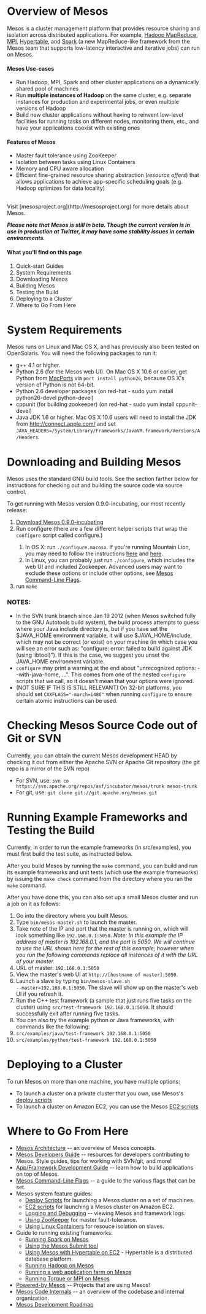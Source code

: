 # Overview of Mesos

Mesos is a cluster management platform that provides resource sharing and isolation across distributed applications. For example, [Hadoop MapReduce](http://hadoop.apache.org), [MPI](http://www.mcs.anl.gov/research/projects/mpich2/), [Hypertable](http://hypertable.org), and [Spark](http://github.com/mesos/spark/wiki) (a new MapReduce-like framework from the Mesos team that supports low-latency interactive and iterative jobs) can run on Mesos.

#### Mesos Use-cases
* Run Hadoop, MPI, Spark and other cluster applications on a dynamically shared pool of machines
* Run **multiple instances of Hadoop** on the same cluster, e.g. separate instances for production and experimental jobs, or even multiple versions of Hadoop
* Build new cluster applications without having to reinvent low-level facilities for running tasks on different nodes, monitoring them, etc., and have your applications coexist with existing ones

#### Features of Mesos
* Master fault tolerance using ZooKeeper
* Isolation between tasks using Linux Containers
* Memory and CPU aware allocation
* Efficient fine-grained resource sharing abstraction (<i>resource offers</i>) that allows applications to achieve app-specific scheduling goals (e.g. Hadoop optimizes for data locality)
<br/>
Visit [mesosproject.org](http://mesosproject.org) for more details about Mesos.

_**Please note that Mesos is still in beta. Though the current version is in use in production at Twitter, it may have some stability issues in certain environments.**_

#### What you'll find on this page
1. Quick-start Guides
1. System Requirements
1. Downloading Mesos
1. Building Mesos
1. Testing the Build
1. Deploying to a Cluster
1. Where to Go From Here

# System Requirements

Mesos runs on Linux and Mac OS X, and has previously also been tested on OpenSolaris. You will need the following packages to run it:

* g++ 4.1 or higher.
* Python 2.6 (for the Mesos web UI). On Mac OS X 10.6 or earlier, get Python from [MacPorts](http://www.macports.org/) via `port install python26`, because OS X's version of Python is not 64-bit.
* Python 2.6 developer packages (on red-hat - sudo yum install python26-devel python-devel)
* cppunit (for building zookeeper) (on red-hat - sudo yum install cppunit-devel)
* Java JDK 1.6 or higher. Mac OS X 10.6 users will need to install the JDK from http://connect.apple.com/ and set `JAVA_HEADERS=/System/Library/Frameworks/JavaVM.framework/Versions/A/Headers`.

# Downloading and Building Mesos

Mesos uses the standard GNU build tools. See the section farther below for instructions for checking out and building the source code via source control.

To get running with Mesos version 0.9.0-incubating, our most recently release:

1. [Download Mesos 0.9.0-incubating](http://www.apache.org/dyn/closer.cgi/incubator/mesos/mesos-0.9.0-incubating/)
1. Run configure (there are a few different helper scripts that wrap the `configure` script called configure.<type-of-os>)
    1. In OS X: run `./configure.macosx`. If you're running Mountain Lion, you may need to follow the instructions [here](https://issues.apache.org/jira/browse/MESOS-261?focusedCommentId=13447058&page=com.atlassian.jira.plugin.system.issuetabpanels:comment-tabpanel#comment-13447058) and [here](https://issues.apache.org/jira/browse/MESOS-285).
    1. In Linux, you can probably just run `./configure`, which includes the web UI and included Zookeeper. Advanced users may want to exclude these options or include other options, see [Mesos Command-Line Flags](Configuration.textile).
1. run `make`

### NOTES:
* In the SVN trunk branch since Jan 19 2012 (when Mesos switched fully to the GNU Autotools build system), the build process attempts to guess where your Java include directory is, but if you have set the $JAVA_HOME environment variable, it will use $JAVA_HOME/include, which may not be correct (or exist) on your machine (in which case you will see an error such as: "configure: error: failed to build against JDK (using libtool)"). If this is the case, we suggest you unset the JAVA_HOME environment variable.
* `configure` may print a warning at the end about "unrecognized options: --with-java-home, ...". This comes from one of the nested `configure` scripts that we call, so it doesn't mean that your options were ignored.
* (NOT SURE IF THIS IS STILL RELEVANT) On 32-bit platforms, you should set `CXXFLAGS="-march=i486"` when running `configure` to ensure certain atomic instructions can be used.

# Checking Mesos Source Code out of Git or SVN

Currently, you can obtain the current Mesos development HEAD by checking it out from either the Apache SVN or Apache Git repository (the git repo is a mirror of the SVN repo)
* For SVN, use: `svn co https://svn.apache.org/repos/asf/incubator/mesos/trunk mesos-trunk`
* For git, use: `git clone git://git.apache.org/mesos.git`

# Running Example Frameworks and Testing the Build

Currently, in order to run the example frameworks (in src/examples), you must first build the test suite, as instructed below.

After you build Mesos by running the `make` command, you can build and run its example frameworks and unit tests (which use the example frameworks) by issuing the `make check` command from the directory where you ran the `make` command.

After you have done this, you can also set up a small Mesos cluster and run a job on it as follows:

1. Go into the directory where you built Mesos.
1. Type `bin/mesos-master.sh` to launch the master.
1. Take note of the IP and port that the master is running on, which will look something like <code>192.168.0.1:5050</code>. <i>Note: In this example the IP address of master is 192.168.0.1, and the port is 5050. We will continue to use the URL shown here for the rest of this example; however when you run the following commands replace all instances of it with the URL of your master.</i>
1. URL of master: <code>192.168.0.1:5050</code>
1. View the master's web UI at `http://[hostname of master]:5050`.
1. Launch a slave by typing <code>bin/mesos-slave.sh --master=192.168.0.1:5050</code>. The slave will show up on the master's web UI if you refresh it.
1. Run the C++ test framework (a sample that just runs five tasks on the cluster) using <code>src/test-framework 192.168.0.1:5050</code>. It should successfully exit after running five tasks.
1. You can also try the example python or Java frameworks, with commands like the following:
  2. `src/examples/java/test-framework 192.168.0.1:5050`
  2. `src/examples/python/test-framework 192.168.0.1:5050`

# Deploying to a Cluster

To run Mesos on more than one machine, you have multiple options:

* To launch a cluster on a private cluster that you own, use Mesos's [deploy scripts](Deploy-Scripts.textile)
* To launch a cluster on Amazon EC2, you can use the Mesos [EC2 scripts](EC2-Scripts.textile)

# Where to Go From Here

* [Mesos Architecture](Mesos-Architecture.md) -- an overview of Mesos concepts.
* [Mesos Developers Guide](Mesos-developers-guide.md) -- resources for developers contributing to Mesos. Style guides, tips for working with SVN/git, and more!
* [App/Framework Development Guide](App-Framework-development-guide.textile) -- learn how to build applications on top of Mesos.
* [Mesos Command-Line Flags](Configuration.textile) -- a guide to the various flags that can be set.
* Mesos system feature guides:
    * [Deploy Scripts](Deploy-Scripts.textile) for launching a Mesos cluster on a set of machines.
    * [EC2 scripts](EC2-Scripts.textile) for launching a Mesos cluster on Amazon EC2.
    * [Logging and Debugging](Logging-and-Debugging.textile) -- viewing Mesos and framework logs.
    * [Using ZooKeeper](Using-ZooKeeper.textile) for master fault-tolerance.
    * [Using Linux Containers](Using-Linux-Containers.textile) for resouce isolation on slaves.
* Guide to running existing frameworks:
    * [Running Spark on Mesos](https://github.com/mesos/spark/wiki)
    * [Using the Mesos Submit tool](Using-the-mesos-submit-tool.md)
    * [Using Mesos with Hypertable on EC2](http://code.google.com/p/hypertable/wiki/Mesos) - Hypertable is a distributed database platform.
    * [Running Hadoop on Mesos](Running-Hadoop-on-Mesos.md)
    * [Running a web application farm on Mesos](Running-a-web-application-farm-on-mesos.textile)
    * [Running Torque or MPI on Mesos](Running-torque-or-mpi-on-mesos.md)
* [Powered-by Mesos](Powered-by-Mesos.md) -- Projects that are using Mesos!
* [Mesos Code Internals](Mesos-Code-Internals.textile) -- an overview of the codebase and internal organization.
* [Mesos Development Roadmap](Mesos-Roadmap.md)
